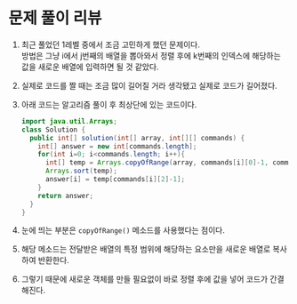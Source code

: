 # 문제 풀이 리뷰

1. 최근 풀었던 1레벨 중에서 조금 고민하게 했던 문제이다.  
방법은 그냥 i에서 j번째의 배열을 뽑아와서 정렬 후에 k번째의 인덱스에 해당하는 값을 새로운 배열에 입력하면 될 것 같았다.
2. 실제로 코드를 짤 때는 조금 많이 길어질 거라 생각됐고 실제로 코드가 길어졌다.
3. 아래 코드는 알고리즘 풀이 후 최상단에 있는 코드이다.

   ```java
   import java.util.Arrays;
   class Solution {
     public int[] solution(int[] array, int[][] commands) {
       int[] answer = new int[commands.length];
       for(int i=0; i<commands.length; i++){
         int[] temp = Arrays.copyOfRange(array, commands[i][0]-1, commands[i][1]);
         Arrays.sort(temp);
         answer[i] = temp[commands[i][2]-1];
       }
       return answer;
     }
   }
   ```

4. 눈에 띄는 부분은 `copyOfRange()` 메소드를 사용했다는 점이다.
5. 해당 메소드는 전달받은 배열의 특정 범위에 해당하는 요소만을 새로운 배열로 복사하여 반환한다.
6. 그렇기 때문에 새로운 객체를 만들 필요없이 바로 정렬 후에 값을 넣어 코드가 간결해진다.
